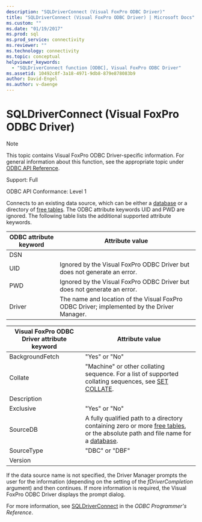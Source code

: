 ```yaml
---
description: "SQLDriverConnect (Visual FoxPro ODBC Driver)"
title: "SQLDriverConnect (Visual FoxPro ODBC Driver) | Microsoft Docs"
ms.custom: ""
ms.date: "01/19/2017"
ms.prod: sql
ms.prod_service: connectivity
ms.reviewer: ""
ms.technology: connectivity
ms.topic: conceptual
helpviewer_keywords: 
  - "SQLDriverConnect function [ODBC], Visual FoxPro ODBC Driver"
ms.assetid: 10492c8f-3a18-4971-9db8-879e878083b9
author: David-Engel
ms.author: v-daenge
---
```

# SQLDriverConnect (Visual FoxPro ODBC Driver)
> [!NOTE]  
>  This topic contains Visual FoxPro ODBC Driver-specific information. For general information about this function, see the appropriate topic under [ODBC API Reference](../../odbc/reference/syntax/odbc-api-reference.md).  
  
 Support: Full  
  
 ODBC API Conformance: Level 1  
  
 Connects to an existing data source, which can be either a [database](../../odbc/microsoft/visual-foxpro-terminology.md) or a directory of [free tables](../../odbc/microsoft/visual-foxpro-terminology.md). The ODBC attribute keywords UID and PWD are ignored. The following table lists the additional supported attribute keywords.  
  
|ODBC attribute keyword|Attribute value|  
|----------------------------|---------------------|  
|DSN||  
|UID|Ignored by the Visual FoxPro ODBC Driver but does not generate an error.|  
|PWD|Ignored by the Visual FoxPro ODBC Driver but does not generate an error.|  
|Driver|The name and location of the Visual FoxPro ODBC Driver; implemented by the Driver Manager.|  
  
|Visual FoxPro ODBC Driver attribute keyword|Attribute value|  
|-------------------------------------------------|---------------------|  
|BackgroundFetch|"Yes" or "No"|  
|Collate|"Machine" or other collating sequence. For a list of supported collating sequences, see [SET COLLATE](../../odbc/microsoft/set-collate-command.md).|  
|Description||  
|Exclusive|"Yes" or "No"|  
|SourceDB|A fully qualified path to a directory containing zero or more [free tables](../../odbc/microsoft/visual-foxpro-terminology.md), or the absolute path and file name for a [database](../../odbc/microsoft/visual-foxpro-terminology.md).|  
|SourceType|"DBC" or "DBF"|  
|Version||  
  
 If the data source name is not specified, the Driver Manager prompts the user for the information (depending on the setting of the *fDriverCompletion* argument) and then continues. If more information is required, the Visual FoxPro ODBC Driver displays the prompt dialog.  
  
 For more information, see [SQLDriverConnect](../../odbc/reference/syntax/sqldriverconnect-function.md) in the *ODBC Programmer's Reference*.
